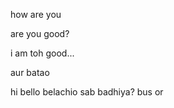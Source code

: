 how are you


are you good?


i am toh good...


aur batao



hi
bello
belachio
sab badhiya?
bus
or
